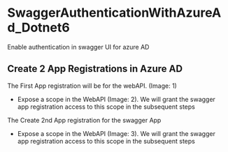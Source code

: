 # SwaggerAuthenticationWithAzureAd_Dotnet6
Enable authentication in swagger UI for azure AD
<h2>Create 2 App Registrations in Azure AD</h2>
<p>The First App registration will be for the webAPI. (Image: 1)
   <ul> 
      <li> Expose a scope in the WebAPI (Image: 2). We will grant the swagger app registration access to this scope in the subsequent steps </li>   
   </ul>
 </p>
<p>The Create 2nd App registration for the swagger App
   <ul> 
      <li> Expose a scope in the WebAPI (Image: 3). We will grant the swagger app registration access to this scope in the subsequent steps </li>   
   </ul>
</p>
